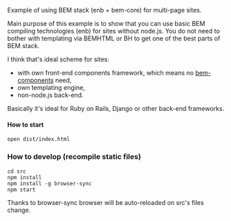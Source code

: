 Example of using BEM stack (enb + bem-core) for multi-page sites.

Main purpose of this example is to show that you can use basic BEM compiling technologies (enb) for sites without node.js. You do not need to bother with templating via BEMHTML or BH to get one of the best parts of BEM stack.

I think that's ideal scheme for sites:
 * with own front-end components framework, which means no [bem-components](https://github.com/bem/bem-components) need,
 * own templating engine,
 * non-node.js back-end.

Basically it's ideal for Ruby on Rails, Django or other back-end frameworks.


#### How to start
```
open dist/index.html
```

### How to develop (recompile static files)
```
cd src
npm install
npm install -g browser-sync
npm start
```

Thanks to browser-sync browser will be auto-reloaded on src's files change.
